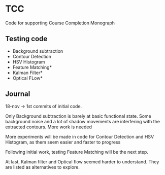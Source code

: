 # TCC
Code for supporting Course Completion Monograph

## Testing code

- Background subtraction
- Contour Detection
- HSV Histogram
- Feature Matching*
- Kalman Filter*
- Optical FLow*

## Journal

18-nov -> 1st commits of initial code.

Only Background subtraction is barely at basic functional state.
Some background noise and a lot of shadow movements are interfering with the extracted contours. More work
is needed

More experiments will be made in code for Contour Detection and HSV Histogram, as them seem easier and 
faster to progress

Following initial work, testing Feature Matching will be the next step.

At last, Kalman filter and Optical flow seemed harder to understand. They are listed as alternatives to explore.

